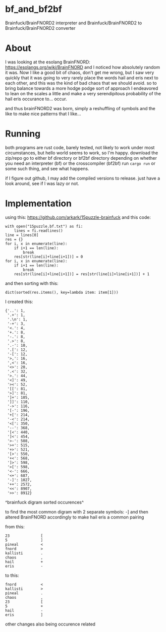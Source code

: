 # bf_and_bf2bf
Brainfuck/BrainFNORD2 interpreter and Brainfuck/BrainFNORD2 to Brainfuck/BrainFNORD2 converter

# About
I was looking at the esolang BrainFNORD: https://esolangs.org/wiki/BrainFNORD
and I noticed how absolutely random it was. Now I like a good bit of chaos, don't get me wrong, but I saw very quickly that it was going to very rarely place the words hail and eris next to each other, and this was the kind of bad chaos that we should avoid. so to bring balance towards a more hodge podge sort of approach I endeavored to lean on the scales a little and make a very serendipitous probability of the hail eris occurance to... occur.

and thus brainFNORD2 was born, simply a reshuffling of symbols and the like to make nice patterns that I like...

# Running
both programs are rust code, barely tested, not likely to work under most circumstances, but hello world seems to work, so I'm happy.
download the zip/repo go to either bf directory or bf2bf directory depending on whether you need an interpreter (bf) or the crosscompiler (bf2bf)
run ```cargo run``` or some such thing, and see what happens.

if I figure out github, I may add the compiled versions to release. just have a look around, see if I was lazy or not.

# Implementation
using this: https://github.com/arkark/15puzzle-brainfuck
and this code:
```
with open("15puzzle.bf.txt") as fi:
	lines = fi.readlines()
line = lines[0]
res = {}
for i, x in enumerate(line):
    if i+1 == len(line):
        break
    res[str(line[i]+line[i+1])] = 0
for i, x in enumerate(line):
    if i+1 == len(line):
        break
    res[str(line[i]+line[i+1])] = res[str(line[i]+line[i+1])] + 1
```
and then sorting with this:
```
dict(sorted(res.items(), key=lambda item: item[1]))
```
I created this: 
```
{'..': 1,
 '.+': 1,
 '.\n': 1,
 '-+': 3,
 '<.': 4,
 '+.': 8,
 '-.': 8,
 '.>': 8,
 '.-': 10,
 '.[': 12,
 '-[': 12,
 '>,': 16,
 ',<': 16,
 '<>': 20,
 '.<': 32,
 '>.': 44,
 '<]': 49,
 '><': 52,
 '[[': 81,
 '>]': 81,
 ']+': 105,
 ']]': 110,
 '->': 116,
 '[-': 196,
 '+[': 214,
 '-<': 214,
 '<[': 350,
 '--': 368,
 '[<': 440,
 ']<': 454,
 '>-': 508,
 '>+': 515,
 '+>': 521,
 '[>': 550,
 '+<': 568,
 ']>': 598,
 '>[': 598,
 '<-': 666,
 '<+': 687,
 '-]': 1027,
 '++': 2572,
 '<<': 8907,
 '>>': 8912}
```
^brainfuck digram sorted occurences^

to find the most common digram with 2 separate symbols: -]
and then altered BrainFNORD accordingly to make hail eris a common pairing

from this:
```
23              [
5               ]
pineal          <
fnord           >
kallisti        .
chaos           ,
hail            +
eris            -
```
to this:
```
fnord           <
kallisti        >
pineal          .
chaos           ,
23              [
5               +
hail            -
eris            ]
```
other changes also being occurence related

